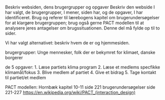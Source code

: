 Beskriv websiden, dens brugergrupper og opgaver
Beskriv den webside I har valgt, de brugergrupper, I mener, siden har, og de opgaver, I har identificeret. Brug og referer til lærebogens kapitel om brugerundersøgelser for at klargøre brugergruppen; brug også gerne PACT modellen til at analysere jeres antagelser om brugssituationen. Denne del må fylde op til to sider.

Vi har valgt alternativet: beskriv hvem de er og hjemmesiden.

brugergrupper: Unge mennesker, folk der er bekymret for klimaet, danske borgerer 

de 5 opgaver:
    1. Læse partiets klima program
    2. Læse et medlems specfikke klimamål/fokus
    3. Blive medlem af partiet 
    4. Give et bidrag
    5. Tage kontakt til partiet/et medlem


PACT modellen: Hornbæk kapitel 10-11 side 221 
brugerundersøgelser side 221-227
https://en.wikipedia.org/wiki/PACT_(interaction_design)